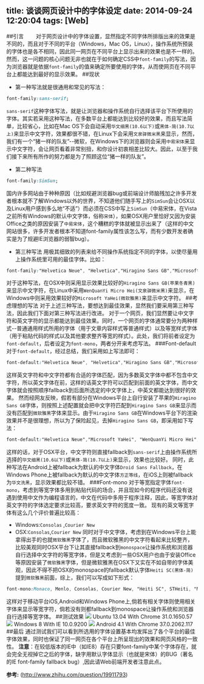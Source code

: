 title: 谈谈网页设计中的字体设定
date: 2014-09-24 12:20:04
tags: [Web]
---
##引言
　　对于网页设计中的字体设置，显然指定不同字体所排版出来的效果是不同的，而且对于不同的平台（Windows，Mac OS，Linux），操作系统所预装的字体也是各不相同，因此同一网页在不同平台上显示出来的效果也是不一样的。然而，这一问题的核心问题无非也就在于如何确定CSS中`font-family`的写法，因为浏览器就是依据`font-family`的值来确定所要使用的字体，从而使网页在不同平台上都能达到最好的显示效果。
##现状
* 第一种写法就是很通用和常见的写法：
```css
font-family:sans-serif;
```
`sans-serif`这种字体写法，就是让浏览器和操作系统自行选择该平台下所使用的字体。其实若采用这种写法，在多数平台上都能达到比较好的效果，而且写法简单，比较省心，比如在Mac OS下会自动采用`华文细黑(10.6以下)`或`黑体-简(10.7以上)`来显示中文字符，效果都很不错，在Linux下会采用`文泉驿微米黑`来显示，然而，我们有一个“猪一样的队友”--微软，在Windows下的浏览器则会采用`中易宋体`来显示中文字符，会让网页看着非常别扭，和你设计初衷相差比较大。因此，以至于我们接下来所有所作的努力都是为了照顾这位“猪一样的队友”。
* 第二种写法
```css
font-family:SimSun;
```
国内许多网站由于种种原因（比如规避浏览器bug或前端设计师脑残加之许多开发者根本就不了解Windows以外的世界，不知道他们随手写上的`SimSun`会让OSX以及Linux用户感到多么地“不适”）而必须在CSS中写上`SimSun`（中易宋体，在Vista之前所有Windows的默认中文字体，俗称`宋体`），如果OSX用户里恰好又因为安装Office之类的原因安装了`中易宋体`，这个糟糕的字体就被显示出来了（这样的中文网站很多，许多开发者根本不知道font-family属性该怎么写，而有少数开发者确实是为了规避IE浏览器的弱智bug）。
* 第三种写法
用极其细致的列表来给不同操作系统指定不同的字体，以使尽量用上操作系统里可用的最佳字体。比如：
```css
font-family:"Helvetica Neue", "Helvetica","Hiragino Sans GB","Microsoft YaHei", "WenQuanYi Micro Hei",Arial, sans-serif;
```
对于这种写法，在OSX中则采用显示效果比较好的`Hiragino Sans GB(苹果冬青黑)`来显示中文字符，在Linux中采用`WenQuanYi Micro Hei(文泉驿微米黑)`来显示，在Windows中则采用效果较好的`Microsoft YaHei(微软雅黑)`来显示中文字符。
##考虑理想的写法
对于上述三种写法，要想达到最佳效果，显然我们要采用第三种写法，因此我们下面对第三种写法进行改进。
对于一个网页，我们显然要让中文字符和英文字符的显示都能达到最佳效果。同时，一个网页的字体通常要分为两种样式--普通通用样式所用的字体（用于文章内容样式等普通样式）以及等宽样式字体（用于粘贴代码的样式以及其他要求整齐等宽的样式）。此处，我们将前者设定为`font-default`，后者设定为`font-mono`，两者分开来考虑写法。
###Font-default
对于`font-default`，经过总结，我们采用如上写法即可：
```css
font-default:"Helvetica Neue", "Helvetica","Hiragino Sans GB","Microsoft YaHei", "WenQuanYi Micro Hei",Arial, sans-serif;
```
这样英文字符和中文字符都有合适的字体匹配，因为多数英文字体中都不包含中文字符，所以英文字体在前，这样的话英文字符可以匹配到前面的英文字体，而中文字体就会按照顺序fallback到后面所选定的中文字体上，中英文都能达到很好的效果。
然而经网友反映，假若有部分在Windows平台上自行安装了苹果的`Hiragino Sans GB`字体，则按照上述配置就会把中文字符匹配到`Hiragino Sans GB`来显示而没有匹配到`微软雅黑`字体来显示。由于`Hiragino Sans GB`在Windows平台下的渲染效果并不是很理想，所以为了保险起见，去掉`Hiragino Sans GB`，即采用如下写法：

```css
font-default:"Helvetica Neue","Microsoft YaHei", "WenQuanYi Micro Hei",Arial, sans-serif;
```

这样的话，对于OSX平台，中文字符则直接fallback到`sans-serif`上由操作系统所选择的`华文细黑(10.6以下)`或`黑体-简(10.7以上)`来显示，效果也比较好。
同时，此种写法在Android上被fallback为默认的中文字体`Droid Sans Fallback`，在Windows Phone上被fallback为默认的中文字体`方正等线`，在iOS上则被fallback为`华文洗黑`，显示效果都比较不错。
###Font-mono
对于等宽指定字体`font-mono`，考虑到等宽字体多用到粘贴代码的场合，并且现如今的程序代码还没有说遇到使用中文作为编程语言的，中文在代码中多用于程序注释，因此，等宽字体对英文字符的字体选定要求比较高，要求英文字符的宽度一致。
现有的英文等宽字体有这么几个评价普遍比较高：
* Windows:`Consolas` ,`Courier New`
* OSX:`Consolas`,`Courier New`
同时对于中文字体，考虑到在Windows平台上能拿得出手的也就`微软雅黑`字体了，而且微软雅黑的中文字符看起来比较整齐，比较美观同时OSX平台下让其直接fallback到`monospace`让操作系统和浏览器自行选择中文字符的等宽字体，但是又考虑到一些OSX用户也由于安装Office等原因安装了`微软雅黑`字体，但是微软雅黑在OSX下又实在不如自带的字体美观，因此不得不把OSX的monospace的fallback默认字体`Heiti SC(黑体-简)`提到`微软雅黑`前面，综上，我们可以写成如下形式：
```css
font-mono:Monaco, Menlo, Consolas, Courier New, "Heiti SC", STHeiti, "Microsoft Yahei", monospace;
```
这样对于移动平台iOS,Android和Windows Phone上,倘若有相关字体则使用相关字体来显示等宽字符，倘若没有则都fallback到monospace让操作系统和浏览器自行选择等宽字体。
##测试效果
![](/img/谈谈网页设计中的字体设定/linux.png)
Ubuntu 13.04 With Chrome 31.0.1650.57
![](/img/谈谈网页设计中的字体设定/windows.png)
Windows 8 With IE 10.0.9200
![](/img/谈谈网页设计中的字体设定/android.jpg)
Android 4.1 With Chrome 37.0.2062.117
##最后
通过测试我们可以看到所选用的字体设置基本均发挥出了各个平台的最佳字体效果，同时也保证了同一网页在各个平台上所呈现出的效果和网页风格的一致性。
**注意**：在较低版本的IE中（如IE8）存在只要font-family中某个字体存在，就会完全无视掉它之后的字体，缺字用默认字体显示（也就是宋体）的BUG（著名的IE font-family fallback bug）,因此请Web前端开发者注意此点。


**参考:**
(http://www.zhihu.com/question/19911793)
